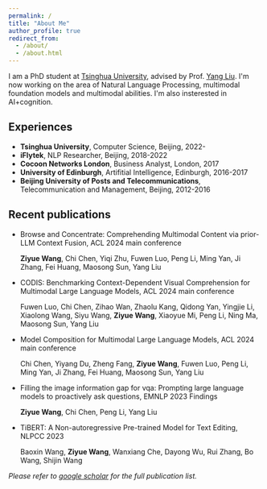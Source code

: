 ```yaml
---
permalink: /
title: "About Me"
author_profile: true
redirect_from: 
  - /about/
  - /about.html
---
```


I am a PhD student at [Tsinghua University](https://www.tsinghua.edu.cn/en/), advised by Prof. [Yang Liu](https://nlp.csai.tsinghua.edu.cn/~ly/). 
I'm now working on the area of Natural Language Processing, multimodal foundation models and multimodal abilities. I'm also insterested in AI+cognition.

## Experiences
- **Tsinghua University**, Computer Science, Beijing, 2022-
- **iFlytek**, NLP Researcher, Beijing, 2018-2022
- **Cocoon Networks London**, Business Analyst, London, 2017 
- **University of Edinburgh**, Artifitial Intelligence, Edinburgh, 2016-2017
- **Beijing University of Posts and Telecommunications**, Telecommunication and Management, Beijing, 2012-2016

## Recent publications
- Browse and Concentrate: Comprehending Multimodal Content via prior-LLM Context Fusion, ACL 2024 main conference

  **Ziyue Wang**, Chi Chen, Yiqi Zhu, Fuwen Luo, Peng Li, Ming Yan, Ji Zhang, Fei Huang, Maosong Sun, Yang Liu

- CODIS: Benchmarking Context-Dependent Visual Comprehension for Multimodal Large Language Models, ACL 2024 main conference

  Fuwen Luo, Chi Chen, Zihao Wan, Zhaolu Kang, Qidong Yan, Yingjie Li, Xiaolong Wang, Siyu Wang, **Ziyue Wang**, Xiaoyue Mi, Peng Li, Ning Ma, Maosong Sun, Yang Liu
      
- Model Composition for Multimodal Large Language Models, ACL 2024 main conference

  Chi Chen, Yiyang Du, Zheng Fang, **Ziyue Wang**, Fuwen Luo, Peng Li, Ming Yan, Ji Zhang, Fei Huang, Maosong Sun, Yang Liu

- Filling the image information gap for vqa: Prompting large language models to proactively ask questions, EMNLP 2023 Findings

  **Ziyue Wang**, Chi Chen, Peng Li, Yang Liu

- TiBERT: A Non-autoregressive Pre-trained Model for Text Editing, NLPCC 2023

  Baoxin Wang, **Ziyue Wang**, Wanxiang Che, Dayong Wu, Rui Zhang, Bo Wang, Shijin Wang

_Please refer to [google scholar](https://scholar.google.com/citations?user=94EIwZIAAAAJ&hl=zh-CN) for the full publication list._
